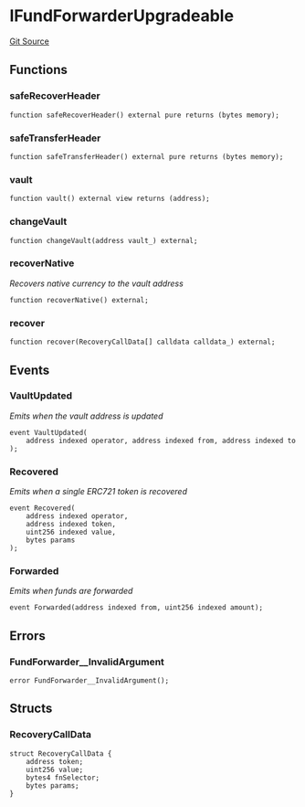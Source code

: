 # IFundForwarderUpgradeable
[Git Source](https://github.com/ContractLabs/foundry-bountykinds-contract/blob/67e6855d3beabdf242cc0b51d9e53b087a5235b9/src/oz-custom/internal-upgradeable/interfaces/IFundForwarderUpgradeable.sol)


## Functions
### safeRecoverHeader


```solidity
function safeRecoverHeader() external pure returns (bytes memory);
```

### safeTransferHeader


```solidity
function safeTransferHeader() external pure returns (bytes memory);
```

### vault


```solidity
function vault() external view returns (address);
```

### changeVault


```solidity
function changeVault(address vault_) external;
```

### recoverNative

*Recovers native currency to the vault address*


```solidity
function recoverNative() external;
```

### recover


```solidity
function recover(RecoveryCallData[] calldata calldata_) external;
```

## Events
### VaultUpdated
*Emits when the vault address is updated*


```solidity
event VaultUpdated(
    address indexed operator, address indexed from, address indexed to
);
```

### Recovered
*Emits when a single ERC721 token is recovered*


```solidity
event Recovered(
    address indexed operator,
    address indexed token,
    uint256 indexed value,
    bytes params
);
```

### Forwarded
*Emits when funds are forwarded*


```solidity
event Forwarded(address indexed from, uint256 indexed amount);
```

## Errors
### FundForwarder__InvalidArgument

```solidity
error FundForwarder__InvalidArgument();
```

## Structs
### RecoveryCallData

```solidity
struct RecoveryCallData {
    address token;
    uint256 value;
    bytes4 fnSelector;
    bytes params;
}
```

